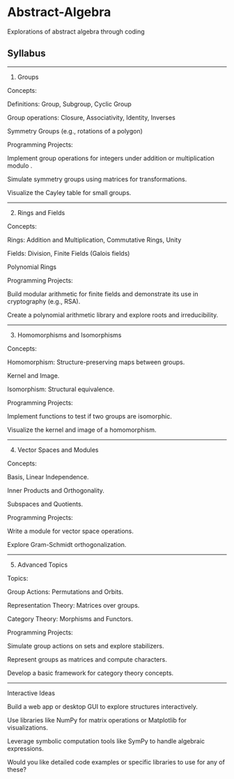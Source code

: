 # Abstract-Algebra
Explorations of abstract algebra through coding

## Syllabus

---

1. Groups

Concepts:

Definitions: Group, Subgroup, Cyclic Group

Group operations: Closure, Associativity, Identity, Inverses

Symmetry Groups (e.g., rotations of a polygon)


Programming Projects:

Implement group operations for integers under addition or multiplication modulo .

Simulate symmetry groups using matrices for transformations.

Visualize the Cayley table for small groups.



---

2. Rings and Fields

Concepts:

Rings: Addition and Multiplication, Commutative Rings, Unity

Fields: Division, Finite Fields (Galois fields)

Polynomial Rings


Programming Projects:

Build modular arithmetic for finite fields and demonstrate its use in cryptography (e.g., RSA).

Create a polynomial arithmetic library and explore roots and irreducibility.



---

3. Homomorphisms and Isomorphisms

Concepts:

Homomorphism: Structure-preserving maps between groups.

Kernel and Image.

Isomorphism: Structural equivalence.


Programming Projects:

Implement functions to test if two groups are isomorphic.

Visualize the kernel and image of a homomorphism.



---

4. Vector Spaces and Modules

Concepts:

Basis, Linear Independence.

Inner Products and Orthogonality.

Subspaces and Quotients.


Programming Projects:

Write a module for vector space operations.

Explore Gram-Schmidt orthogonalization.



---

5. Advanced Topics

Topics:

Group Actions: Permutations and Orbits.

Representation Theory: Matrices over groups.

Category Theory: Morphisms and Functors.


Programming Projects:

Simulate group actions on sets and explore stabilizers.

Represent groups as matrices and compute characters.

Develop a basic framework for category theory concepts.



---

Interactive Ideas

Build a web app or desktop GUI to explore structures interactively.

Use libraries like NumPy for matrix operations or Matplotlib for visualizations.

Leverage symbolic computation tools like SymPy to handle algebraic expressions.


Would you like detailed code examples or specific libraries to use for any of these?

